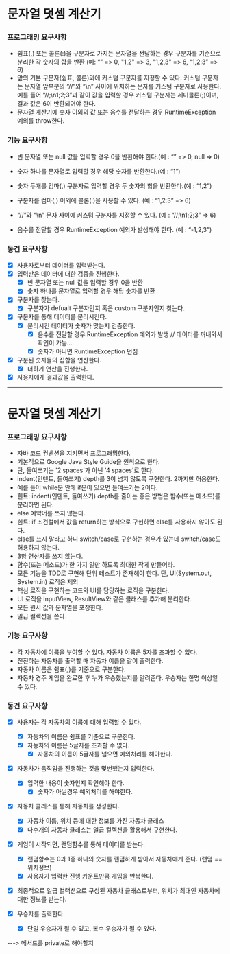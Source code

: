# 문자열 덧셈 계산기

### 프로그래밍 요구사항

- 쉼표(,) 또는 콜론(:)을 구분자로 가지는 문자열을 전달하는 경우 구분자를 기준으로 분리한 각 숫자의 합을 반환 (예: “” => 0, "1,2" => 3, "1,2,3" => 6, “1,2:3” => 6)
- 앞의 기본 구분자(쉼표, 콜론)외에 커스텀 구분자를 지정할 수 있다. 커스텀 구분자는 문자열 앞부분의 “//”와 “\n” 사이에 위치하는 문자를 커스텀 구분자로 사용한다. 예를 들어 “//;\n1;2;3”과 같이
  값을 입력할 경우 커스텀 구분자는 세미콜론(;)이며, 결과 값은 6이 반환되어야 한다.
- 문자열 계산기에 숫자 이외의 값 또는 음수를 전달하는 경우 RuntimeException 예외를 throw한다.

### 기능 요구사항

- 빈 문자열 또는 null 값을 입력할 경우 0을 반환해야 한다.(예 : “” => 0, null => 0)

- 숫자 하나를 문자열로 입력할 경우 해당 숫자를 반환한다.(예 : “1”)

- 숫자 두개를 컴마(,) 구분자로 입력할 경우 두 숫자의 합을 반환한다.(예 : “1,2”)

- 구분자를 컴마(,) 이외에 콜론(:)을 사용할 수 있다. (예 : “1,2:3” => 6)

- “//”와 “\n” 문자 사이에 커스텀 구분자를 지정할 수 있다. (예 : “//;\n1;2;3” => 6)

- 음수를 전달할 경우 RuntimeException 예외가 발생해야 한다. (예 : “-1,2,3”)

### 동건 요구사항

- [x] 사용자로부터 데이터를 입력받는다.
- [x] 입력받은 데이터에 대한 검증을 진행한다.
    + [x] 빈 문자열 또는 null 값을 입력할 경우 0을 반환
    + [x] 숫자 하나를 문자열로 입력할 경우 해당 숫자를 반환
- [x] 구분자를 찾는다.
    + [x] 구분자가 defualt 구분자인지 혹은 custom 구분자인지 찾는다.
- [x] 구분자를 통해 데이터를 분리시킨다.
    + [x] 분리시킨 데이터가 숫자가 맞는지 검증한다.
        + [x] 음수를 전달할 경우 RuntimeException 예외가 발생 // 데이터를 꺼내와서 확인이 가능...
        + [x] 숫자가 아니면 RuntimeException 던짐
- [x] 구분된 숫자들의 집합을 연산한다.
    + [x] 더하기 연산을 진행한다.
- [x] 사용자에게 결과값을 출력한다.

<hr />

# 문자열 덧셈 계산기

### 프로그래밍 요구사항

- 자바 코드 컨벤션을 지키면서 프로그래밍한다.
- 기본적으로 Google Java Style Guide을 원칙으로 한다.
- 단, 들여쓰기는 '2 spaces'가 아닌 '4 spaces'로 한다.
- indent(인덴트, 들여쓰기) depth를 3이 넘지 않도록 구현한다. 2까지만 허용한다.
- 예를 들어 while문 안에 if문이 있으면 들여쓰기는 2이다.
- 힌트: indent(인덴트, 들여쓰기) depth를 줄이는 좋은 방법은 함수(또는 메소드)를 분리하면 된다.
- else 예약어를 쓰지 않는다.
- 힌트: if 조건절에서 값을 return하는 방식으로 구현하면 else를 사용하지 않아도 된다.
- else를 쓰지 말라고 하니 switch/case로 구현하는 경우가 있는데 switch/case도 허용하지 않는다.
- 3항 연산자를 쓰지 않는다.
- 함수(또는 메소드)가 한 가지 일만 하도록 최대한 작게 만들어라.
- 모든 기능을 TDD로 구현해 단위 테스트가 존재해야 한다. 단, UI(System.out, System.in) 로직은 제외
- 핵심 로직을 구현하는 코드와 UI를 담당하는 로직을 구분한다.
- UI 로직을 InputView, ResultView와 같은 클래스를 추가해 분리한다.
- 모든 원시 값과 문자열을 포장한다.
- 일급 컬렉션을 쓴다.

### 기능 요구사항

- 각 자동차에 이름을 부여할 수 있다. 자동차 이름은 5자를 초과할 수 없다.
- 전진하는 자동차를 출력할 때 자동차 이름을 같이 출력한다.
- 자동차 이름은 쉼표(,)를 기준으로 구분한다.
- 자동차 경주 게임을 완료한 후 누가 우승했는지를 알려준다. 우승자는 한명 이상일 수 있다.

### 동건 요구사항

- [x] 사용자는 각 자동차의 이름에 대해 입력할 수 있다.
    + [x] 자동차의 이름은 쉼표를 기준으로 구분한다.
    + [x] 자동차의 이름은 5글자를 초과할 수 없다.
        + [x] 자동차의 이름이 5글자를 넘으면 예외처리를 해야한다.
- [x] 자동차가 움직임을 진행하는 것을 몇번했는지 입력한다.
    + [x] 입력한 내용이 숫자인지 확인해야 한다.
        + [x] 숫자가 아닐경우 예외처리를 해야한다.
- [x] 자동차 클래스를 통해 자동차를 생성한다. 
    + [x] 자동차 이름, 위치 등에 대한 정보를 가진 자동차 클래스
    + [x] 다수개의 자동차 클래스는 일급 컬렉션을 활용해서 구현한다.
- [x] 게임이 시작되면, 랜덤함수를 통해 데이터를 받는다.
    + [x] 랜덤함수는 0과 1중 하나의 숫자를 랜덤하게 받아서 자동차에게 준다. (랜덤 == 위치정보)
    + [x] 사용자가 입력한 진행 카운트만큼 게임을 반복한다.
- [x] 최종적으로 일급 컬랙션으로 구성된 자동차 클래스로부터, 위치가 최대인 자동차에 대한 정보를 받는다.    
  
- [x] 우승자를 출력한다.
    + [x] 단일 우승자가 될 수 있고, 복수 우승자가 될 수 있다.



---> 메서드를 private로 해야할지
